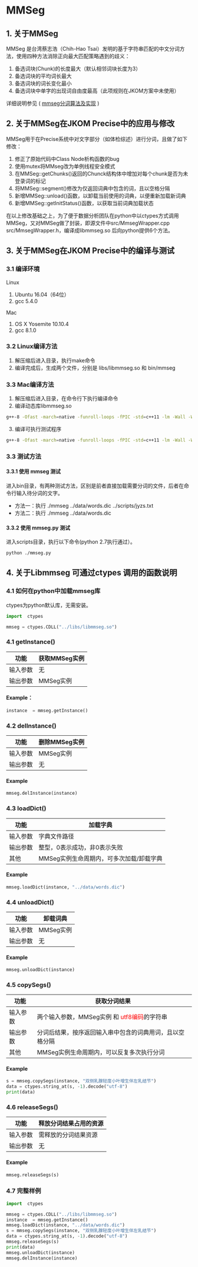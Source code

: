 # MMSeg

## 1. 关于MMSeg

MMSeg 是台湾蔡志浩（Chih-Hao Tsai）发明的基于字符串匹配的中文分词方法，使用四种方法消除正向最大匹配策略遇到的歧义：

1. 备选词块(Chunk)的长度最大（默认相邻词块长度为3）
2. 备选词块的平均词长最大
3. 备选词块的词长变化最小
4. 备选词块中单字的出现词自由度最高（此项规则在JKOM方案中未使用）

详细说明参见 ( [mmseg分词算法及实现](https://blog.csdn.net/daniel_ustc/article/details/50488040) )

## 2. 关于MMSeg在JKOM Precise中的应用与修改

MMSeg用于在Precise系统中对文字部分（如体检综述）进行分词，且做了如下修改：

1. 修正了原始代码中Class Node析构函数的bug
2. 使用mutex将MMseg改为单例线程安全模式
3. 在MMSeg::getChunks()返回的Chunck结构体中增加对每个chunk是否为未登录词的标记
4. 将MMSeg::segment()修改为仅返回词典中包含的词，且以空格分隔
5. 新增MMSeg::unload()函数，以卸载当前使用的词典，以便重新加载新词典
6. 新增MMSeg::getInitStatus()函数，以获取当前词典加载状态

在以上修改基础之上，为了便于数据分析团队在python中以ctypes方式调用MMSeg，又对MMSeg做了封装，即源文件中src/MmsegWrapper.cpp src/MmsegWrapper.h，编译成libmmseg.so 后向python提供6个方法。

## 3. 关于MMSeg在JKOM Precise中的编译与测试

### 3.1 编译环境

Linux

1. Ubuntu 16.04（64位）
2. gcc 5.4.0

Mac

1. OS X Yosemite 10.10.4
2. gcc 8.1.0

### 3.2 Linux编译方法

1. 解压缩后进入目录，执行make命令
2. 编译完成后，生成两个文件，分别是 libs/libmmseg.so 和 bin/mmseg

### 3.3 Mac编译方法

1. 解压缩后进入目录，在命令行下执行编译命令
2. 编译动态库libmmseg.so

```bash
g++-8 -Ofast -march=native -funroll-loops -fPIC -std=c++11 -lm -Wall -Wno-unused -shared src/Mmseg.cpp src/MmsegWrapper.cpp -o ./libs/libmmseg.so
```

3. 编译可执行测试程序

```bash
g++-8 -Ofast -march=native -funroll-loops -fPIC -std=c++11 -lm -Wall -Wno-unused  src/Mmseg.cpp src/MmsegWrapper.cpp src/main.cpp  -L. -o ./bin/mmseg
```

### 3.3 测试方法

#### 3.3.1 使用 mmseg 测试

进入bin目录，有两种测试方法，区别是前者直接加载需要分词的文件，后者在命令行输入待分词的文字。

- 方法一：执行 ./mmseg ../data/words.dic ../scripts/jyzs.txt
- 方法二：执行 ./mmseg ../data/words.dic

#### 3.3.2 使用 mmseg.py 测试

进入scripts目录，执行以下命令(python 2.7执行通过）。

```bash
python ./mmseg.py
```

## 4. 关于Libmmseg 可通过ctypes 调用的函数说明

### 4.1 如何在python中加载mmseg库

ctypes为python默认库，无需安装。

```python
import  ctypes

mmseg = ctypes.CDLL("../libs/libmmseg.so")
```

### 4.1 getInstance()

功能|获取MMSeg实例
---|---|
输入参数|无
输出参数| MMSeg实例

#### Example：

```python
instance  = mmseg.getInstance()
```

### 4.2 delInstance()

功能|删除MMSeg实例
---|---|
输入参数| MMSeg实例
输出参数| 无

#### Example

```python
mmseg.delInstance(instance)
```

### 4.3 loadDict()

功能|加载字典
---|---|
输入参数|字典文件路径
输出参数| 整型，0表示成功，非0表示失败
其他|MMSeg实例生命周期内，可多次加载/卸载字典

#### Example

```python
mmseg.loadDict(instance, "../data/words.dic")
```

### 4.4 unloadDict()

功能|卸载词典
---|---|
输入参数| MMSeg实例
输出参数| 无

#### Example

```python
mmseg.unloadDict(instance)
```

### 4.5 copySegs()

功能|获取分词结果
---|---|
输入参数| 两个输入参数，MMSeg实例 和 <font color=red>utf8编码</font>的字符串
输出参数| 分词后结果，按序返回输入串中包含的词典用词，且以空格分隔
其他|MMSeg实例生命周期内，可以反复多次执行分词

#### Example

```python
s = mmseg.copySegs(instance, "双侧乳腺轻度小叶增生伴左乳结节")
data = ctypes.string_at(s, -1).decode("utf-8")
print(data)
```

### 4.6 releaseSegs()

功能|释放分词结果占用的资源
---|---|
输入参数| 需释放的分词结果资源
输出参数| 无

#### Example

```python
mmseg.releaseSegs(s)
```

### 4.7 完整样例

```python
import  ctypes

mmseg = ctypes.CDLL("../libs/libmmseg.so")
instance  = mmseg.getInstance()
mmseg.loadDict(instance, "../data/words.dic")
s = mmseg.copySegs(instance, "双侧乳腺轻度小叶增生伴左乳结节")
data = ctypes.string_at(s, -1).decode("utf-8")
mmseg.releaseSegs(s)
print(data)
mmseg.unloadDict(instance)
mmseg.delInstance(instance)
```
